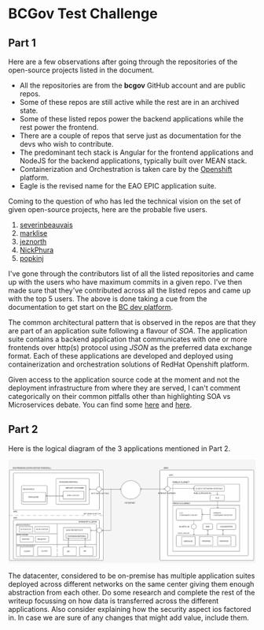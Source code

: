 # BCGov Test Challenge

## Part 1

Here are a few observations after going through the repositories of the 
open-source projects listed in the document.

- All the repositories are from the **bcgov** GitHub account and are public repos.
- Some of these repos are still active while the rest are in an archived state.
- Some of these listed repos power the backend applications while the rest power 
the frontend.
- There are a couple of repos that serve just as documentation for the devs who 
wish to contribute.
- The predominant tech stack is Angular for the frontend applications 
and NodeJS for the backend applications, typically built over MEAN stack.
- Containerization and Orchestration is taken care by the 
[Openshift](https://www.redhat.com/en/technologies/cloud-computing/openshift) platform.
- Eagle is the revised name for the EAO EPIC application suite.

Coming to the question of who has led the technical vision on the set of given
open-source projects, here are the probable five users.
1. [severinbeauvais](https://github.com/severinbeauvais)
2. [marklise](https://github.com/marklise)
3. [jeznorth](https://github.com/jeznorth)
4. [NickPhura](https://github.com/NickPhura)
5. [popkinj](https://github.com/popkinj)

I've gone through the contributors list of all the listed repositories and came
up with the users who have maximum commits in a given repo. I've then made sure
that they've contributed across all the listed repos and came up with the top 5
users. The above is done taking a cue from the documentation to get start on the
[BC dev platform](https://developer.gov.bc.ca/Getting-Started-on-the-DevOps-Platform/How-to-request-new-GitHub-user-access-or-repository-creation).

The common architectural pattern that is observed in the repos are that they are
part of an application suite following a flavour of *SOA*. The application suite
contains a backend application that communicates with one or more frontends over
http(s) protocol using *JSON* as the preferred data exchange format. Each of these 
applications are developed and deployed using containerization and orchestration
solutions of RedHat Openshift platform. 

Given access to the application source code at the moment and not the deployment
infrastructure from where they are served, I can't comment categorically on their
common pitfalls other than highlighting SOA vs Microservices debate. You can find
some [here](https://dzone.com/articles/microservices-vs-soa-is-there-any-difference-at-al)
and [here](https://www.ibm.com/cloud/blog/soa-vs-microservices). 

## Part 2

Here is the logical diagram of the 3 applications mentioned in Part 2.

![Logical diagram](images/logical-diagram.png)

The datacenter, considered to be on-premise has multiple application suites
deployed across different networks on the same center giving them enough 
abstraction from each other. Do some research and complete the rest of the 
writeup focussing on how data is transferred across the different applications.
Also consider explaining how the security aspect ios factored in. In case we are
sure of any changes that might add value, include them.


